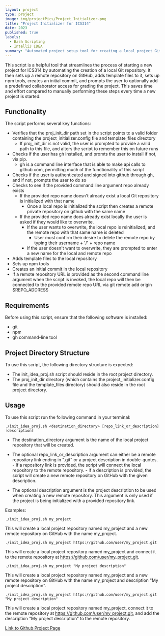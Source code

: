 ```yaml
---
layout: project
type: project
image: img/projectPics/Project_Initializer.png
title: "Project Initializer for ICS314"
date: 2023
published: true
labels:
  - Bash Scripting
  - IntelliJ IDEA
summary: "Automated project setup tool for creating a local project Git repository containing template files and connecting it to a remote repository on GitHub."
---
```

This script is a helpful tool that streamlines the process of starting a new project for ICS314 by automating the creation of a local Git repository. It then sets up a remote repository on GitHub, adds template files to it, sets up npm tools, creates an initial commit, and prompts the user to optionally add a predefined collaborator access for grading the project. This saves time and effort compared to manually performing these steps every time a new project is started.

## Functionality
The script performs several key functions:
- Verifies that the proj_init_dir path set in the script points to a valid folder containing the project_initializer.config file and template_files directory
    - If proj_init_dir is not valid, the user is prompted to provide a valid path to this file, and alters the script to remember this on future runs
- Checks if the user has gh installed, and promts the user to install if not, via pip.
    * gh is a command line interface that is able to make api calls to github.com, permitting much of the functionality of this script
- Checks if the user is authenticated and signed into github through gh, and if not, prompts the user to do so
- Checks to see if the provided command line argument repo already exists
    - If the provided repo name doesn't already exist a local Git repository is initialized with that name
        - Once a local repo is initialized the script then creates a remote private repository on github with the same name
    - If the provided repo name does already exist locally the user is asked if they would like to overwrite.
        - If the user wants to overwrite, the local repo is reinitialized, and the remote repo with that same name is deleted
            * User must confirm their desire to delete the remote repo by typing their username + '/' + repo name
        - If the user doesn't want to overwrite, they are prompted to enter a new name for the local and remote repo
- Adds template files to the local repository
- Sets up npm tools
- Creates an initial commit in the local repository
- If a remote repository URL is provided as the second command line argument when the script is invoked, the local repo will then be connected to the provided remote repo URL via git remote add origin $REPO_ADDRESS

## Requirements
Before using this script, ensure that the following software is installed:
- git
- npm
- gh command-line tool

## Project Directory Structure
To use this script, the following directory structure is expected:
- The init_idea_proj.sh script should reside in the root project directory.
- The proj_init_dir directory (which contains the project_initializer.config file and the template_files directory) should also reside in the root project directory.

## Usage
To use this script run the following command in your terminal:
```
./init_idea_proj.sh <destination_directory> [repo_link_or_description] [description]
```

- The destination_directory argument is the name of the local project repository that will be created.
- The optional repo_link_or_description argument can either be a remote repository link ending in ".git" or a project description in double-quotes.
        - If a repository link is provided, the script will connect the local repository to the remote repository.
        - If a description is provided, the script will create a new remote repository on GitHub with the given description.

- The optional description argument is the project description to be used when creating a new remote repository. This argument is only used if the project is being initialized with a provided repository link.

Examples:

```
./init_idea_proj.sh my_project
```
This will create a local project repository named my_project and a new remote repository on GitHub with the name my_project.


```
./init_idea_proj.sh my_project https://github.com/user/my_project.git
```
This will create a local project repository named my_project and connect it to the remote repository at https://github.com/user/my_project.git.


```
./init_idea_proj.sh my_project "My project description" 
```
This will create a local project repository named my_project and a new remote repository on GitHub with the name my_project and description "My project description".


```
./init_idea_proj.sh my_project https://github.com/user/my_project.git "My project description" 
```
This will create a local project repository named my_project, connect it to the remote repository at https://github.com/user/my_project.git, and add the description "My project description" to the remote repository.


[Link to Github Project Page]([https://github.com/CalebMueller-UH/IDEA_Project_Initializer](https://github.com/CalebMueller-UH/ICS314_projectInit.git))
